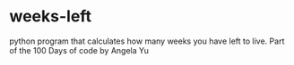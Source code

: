 # weeks-left
python program that calculates how many weeks you have left to live.
Part of the 100 Days of code by Angela Yu
